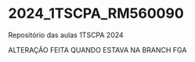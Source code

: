 # 2024_1TSCPA_RM560090
Repositório das aulas 1TSCPA 2024

ALTERAÇÃO FEITA QUANDO ESTAVA NA BRANCH FGA
